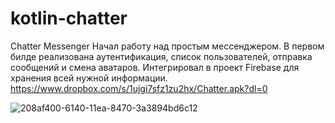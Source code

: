 # kotlin-chatter
Chatter Messenger
Начал работу над простым мессенджером. В первом билде реализована аутентификация, список пользователей, отправка сообщений и смена аватаров.
Интегрировал в проект Firebase для хранения всей нужной информации.
https://www.dropbox.com/s/1ujgi7sfz1zu2hx/Chatter.apk?dl=0

![208af400-6140-11ea-8470-3a3894bd6c12](https://user-images.githubusercontent.com/53794193/76161673-ff7dcf80-614e-11ea-90c4-e734f0ead42c.jpg)

